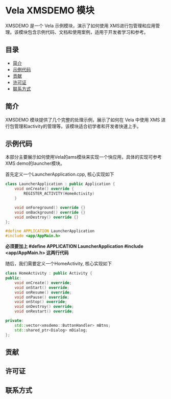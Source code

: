# Vela XMSDEMO 模块

XMSDEMO 是一个 Vela 示例模块，演示了如何使用 XMS进行包管理和应用管理。该模块包含示例代码、文档和使用案例，适用于开发者学习和参考。

## 目录

- [简介](#简介)
- [示例代码](#示例代码)
- [贡献](#贡献)
- [许可证](#许可证)
- [联系方式](#联系方式)

## 简介

XMSDEMO 模块提供了几个完整的处理示例，展示了如何在 Vela 中使用 XMS 进行包管理和activity的管理等。该模块适合初学者和开发者快速上手。

## 示例代码

本部分主要展示如何使用Vela的ams模块来实现一个快应用，具体的实现可参考XMS demo的launcher模块。

首先定义一个LauncherApplication.cpp, 核心实现如下

```c++
class LauncherApplication : public Application {
    void onCreate() override {
        REGISTER_ACTIVITY(HomeActivity)
    }

    void onForeground() override {}
    void onBackground() override {}
    void onDestroy() override {}
};

#define APPLICATION LauncherApplication
#include <app/AppMain.h>
````

**必须要加上
#define APPLICATION LauncherApplication
#include <app/AppMain.h>
这两行代码**

随后，我们需要定义一个HomeActivity, 核心实现如下

```c++
class HomeActivity : public Activity {
public:
    void onCreate() override;
    void onStart() override;
    void onResume() override;
    void onPause() override;
    void onStop() override;
    void onDestroy() override;
    void onRestart() override;

private:
    std::vector<xmsdemo::ButtonHandler> mBtns;
    std::shared_ptr<Dialog> mDialog;
};
```

## 贡献

## 许可证

## 联系方式

